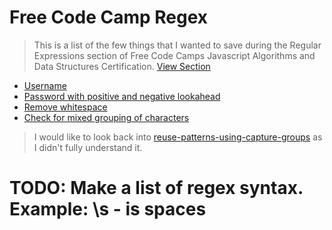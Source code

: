 # Free Code Camp Regex

> This is a list of the few things that I wanted to save during the Regular Expressions section of Free Code Camps Javascript Algorithms and Data Structures Certification.  [View Section](https://www.freecodecamp.org/learn/javascript-algorithms-and-data-structures/regular-expressions/)


- [Username](./username.md)
- [Password with positive and negative lookahead](./positive-negative-lookahead-password.md)
- [Remove whitespace](./remove-whitespace-start-end.md)
- [Check for mixed grouping of characters](./check-for-mixed-grouping-of-characters.md)


> I would like to look back into [reuse-patterns-using-capture-groups](https://www.freecodecamp.org/learn/javascript-algorithms-and-data-structures/regular-expressions/reuse-patterns-using-capture-groups#) as I didn't fully understand it.

# TODO: Make a list of regex syntax.  Example: \s - is spaces